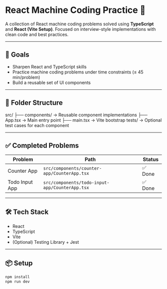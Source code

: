 # React Machine Coding Practice 🚀

A collection of React machine coding problems solved using **TypeScript** and **React (Vite Setup)**. Focused on interview-style implementations with clean code and best practices.

---

## 🧠 Goals

- Sharpen React and TypeScript skills
- Practice machine coding problems under time constraints (≤ 45 min/problem)
- Build a reusable set of UI components

---

## 📁 Folder Structure


src/
├── components/ → Reusable component implementations
├── App.tsx → Main entry point
├── main.tsx → Vite bootstrap
tests/ → Optional test cases for each component



---

## ✅ Completed Problems

| Problem          | Path                                         | Status |
|------------------|----------------------------------------------|--------|
| Counter App       | `src/components/counter-app/CounterApp.tsx` | ✅ Done |
| Todo Input App       | `src/components/todo-input-app/CounterApp.tsx` | ✅ Done |

---

## 🛠️ Tech Stack

- React
- TypeScript
- Vite
- (Optional) Testing Library + Jest

---

## 📦 Setup

```bash
npm install
npm run dev
